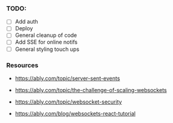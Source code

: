 ### TODO:

- [ ] Add auth
- [ ] Deploy
- [ ] General cleanup of code
- [ ] Add SSE for online notifs
- [ ] General styling touch ups

### Resources

- https://ably.com/topic/server-sent-events
- https://ably.com/topic/the-challenge-of-scaling-websockets
- https://ably.com/topic/websocket-security

- https://ably.com/blog/websockets-react-tutorial
